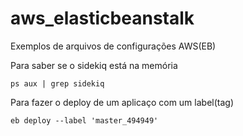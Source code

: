 # aws_elasticbeanstalk

Exemplos de arquivos de configurações AWS(EB)

Para saber se o sidekiq está na memória 

`
ps aux | grep sidekiq
`

Para fazer o deploy de um aplicaço com um label(tag)

`
eb deploy --label 'master_494949'
`
